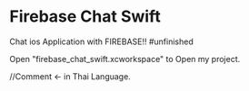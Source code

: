 # Firebase Chat Swift
Chat ios Application with FIREBASE!! #unfinished

Open "firebase_chat_swift.xcworkspace" to Open my project.

//Comment <- in Thai Language.
